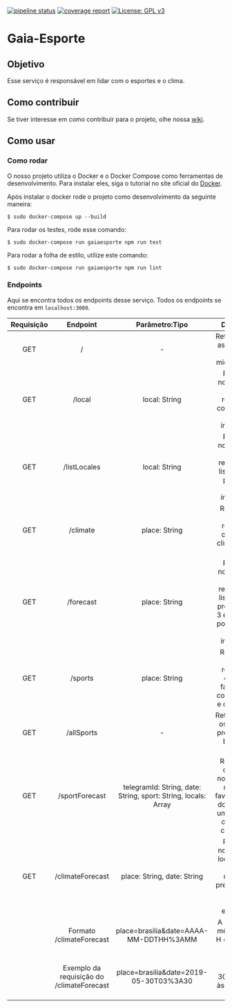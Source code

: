 [![pipeline status](https://gitlab.com/botgaia/Gaia-Esporte/badges/master/pipeline.svg)](https://gitlab.com/botgaia/Gaia-Esporte/commits/master)
[![coverage report](https://gitlab.com/botgaia/Gaia-Esporte/badges/master/coverage.svg)](https://gitlab.com/botgaia/Gaia-Esporte/commits/master)
[![License: GPL v3](https://img.shields.io/badge/License-GPLv3-blue.svg)](https://www.gnu.org/licenses/gpl-3.0)

# Gaia-Esporte

## Objetivo
Esse serviço é responsável em lidar com o esportes e o clima.

## Como contribuir

Se tiver interesse em como contribuir para o projeto, olhe nossa [wiki](https://github.com/fga-eps-mds/2019.1-Gaia).

## Como usar

### Como rodar

O nosso projeto utiliza o Docker e o Docker Compose como ferramentas de desenvolvimento. Para instalar eles, siga o tutorial no site oficial do [Docker](https://www.docker.com/).

Após instalar o docker rode o projeto como desenvolvimento da seguinte maneira:

```$ sudo docker-compose up --build```

Para rodar os testes, rode esse comando:

``` $ sudo docker-compose run gaiaesporte npm run test ```

Para rodar a folha de estilo, utilize este comando:

``` $ sudo docker-compose run gaiaesporte npm run lint ```

### Endpoints

Aqui se encontra todos os endpoints desse serviço. Todos os endpoints se encontra em `localhost:3000`.

|Requisição|Endpoint|Parâmetro:Tipo|Descrição|
|:--------:|:------:|:------------:|:-------:|
|GET|/|-|Retorna todas as endpoints do microserviço.|
|GET|/local|local: String|Recebe o nome de um local e retorna as coordenadas do local informado.|
|GET|/listLocales|local: String|Recebe o nome de um local e retorna uma lista com os possíveis locais informado.|
|GET|/climate|place: String|Recebe um local e retorna as condições climáticas do mesmo.|
|GET|/forecast|place: String|Recebe o nome de um local e retorna uma lista com as previsões de 3 em 3 horas por 5 dias do local informado.|
|GET|/sports|place: String|Recebe um local e retorna os esportes favoráveis, com ressalva e com alerta.|
|GET|/allSports|-|Retorna todos os esportes presentes no banco de dados.|
|GET|/sportForecast|telegramId: String, date: String, sport: String, locals: Array|Recebe um objeto de notificação e retorna a favorabilidade do esporte e um objeto de clima para cada local.|
|GET|/climateForecast|place: String, date: String|Recebe o nome de um local, o dia e a hora e retorna a previsão mais perto do horário escolhido.|
||Formato /climateForecast| place=brasilia&date=AAAA-MM-DDTHH%3AMM|A = ano, M = mês, D = dia, H = hora, M = minuto|
||Exemplo da requisição do /climateForecast| place=brasilia&date=2019-05-30T03%3A30|place = brasilia, 30/05/2019 às 03horas e 30min

